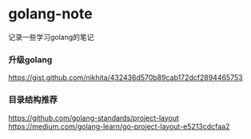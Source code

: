 # golang-note
记录一些学习golang的笔记

### 升级golang
https://gist.github.com/nikhita/432436d570b89cab172dcf2894465753

### 目录结构推荐
https://github.com/golang-standards/project-layout
https://medium.com/golang-learn/go-project-layout-e5213cdcfaa2
